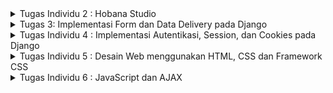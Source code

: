 <details>
<summary> Tugas Individu 2 : Hobana Studio </summary>
Nama    : Clara Aurelia Setiady  <br>
NPM     : 23036217304  <br>
Kelas   : PBP C  

## Link PWS
http://clara-aurelia-hobanastudioo.pbp.cs.ui.ac.id

## Proses Pembuatan Proyek Django
1. Membuat repository baru dengan nama `hobana-studio`.
2. Membuat folder lokal baru dan menginisiasi git dengan:  
   ```bash
    git init
    ```
3. Clone repository tersebut dengan
    ```bash
   git clone <Link repository>
    ```
4. Mengaktifkan virtual environment dengan
   ```bash
   python -m venv env
    ```
    ```bash
   env\Scripts\activate
    ```
   - Virtual Environment ini membuat lingkungan terisolasi bagi proyek Python dan memungkinkan setiap proyek memiliki versi paket dan dependensi yang berbeda-beda tanpa mempengaruhi proyek lain. Berguna untuk menghindari konflik ketika bekerja pada banyak proyek.
    
8. Mempersiapkan modul / komponen yang diperlukan (library, framework, atau package) dengan membuat berkas requirements.txt yang berisi:
    ```
    django
    gunicorn
    whitenoise
    psycopg2-binary
    requests
    urllib3
    ```
    - Django -> framework web berbasis Python untuk membangun aplikasi web dengan cepat dan efisien.
    - Gunicorn -> Green Unicorn sebagai server produksi untuk aplikasi web Python dan menangani permintaan HTTP, agar ideal untuk deployment. 
    - WhiteNoise -> memungkinkan aplikasi untuk pengelolaan file statis (Ex: CSS, JavaScript, dan gambar) secara langsung tanpa memerlukan server HTTP tambahan.
    - Psycopg2-binary -> menghubungkan aplikasi Python dengan database query SQL.
    - Requests -> memudahkan pengiriman HTTP requests (GET / POST) dengan API sederhana, untuk mengambil data dari API eksternal.
    - Urllib3 -> mendasari requests, menyediakan alat untuk bekerja dengan koneksi HTTP, mendukung koneksi persistensi, menangani request HTTP
      
9. Meng-install requirements tersebut dengan
    ```
   python -m pip install -r requirements.txt
    ```
10. Membuat proyek Django dengan
    ```
    django-admin startproject hobana_studio .
    ```
12. Konfigurasi Proyek & Menjalankan Server. Pada settings.py, tambahkan string berikut pada ALLOWED_HOSTS:
    ```
    ...
    ALLOWED_HOSTS = ["localhost", "127.0.0.1"]
    ...
    ```
    Lalu, jalankan server dengan
    ```
    python manage.py runserver
    ```     
    - Dalam konteks deployment, `ALLOWED_HOSTS` berfungsi sebagai daftar host yang diizinkan untuk mengakses aplikasi web.  Dengan menetapkan nilai di atas, akan mengizinkan akses dari host lokal, artinya hanya bisa diakses dari jaringan sendiri saja. Namun, apabila men-deploy aplikasi ke suatu server, pastikan untuk menambahkan host dari server tersebut pada `ALLOWED_HOSTS`. Kalau jaringan lokal saja, berarti nama domain dan alamat IP khususnya `localhost` dan `127.0.0.1`. (sudah dapat diakses di `http://localhost:8000`)
    - Menghentikan Server -> `Control + C`    
    - Menonaktifkan Virtual Environment -> `deactivate`
14. Tambahkan berkas `.gitignore` dengan isi
    ```
    # Django
    *.log
    *.pot
    *.pyc
    __pycache__
    db.sqlite3
    media
    
    # Backup files
    *.bak
    
    # If you are using PyCharm
    # User-specific stuff
    .idea/**/workspace.xml
    .idea/**/tasks.xml
    .idea/**/usage.statistics.xml
    .idea/**/dictionaries
    .idea/**/shelf
    
    # AWS User-specific
    .idea/**/aws.xml
    
    # Generated files
    .idea/**/contentModel.xml
    .DS_Store
    
    # Sensitive or high-churn files
    .idea/**/dataSources/
    .idea/**/dataSources.ids
    .idea/**/dataSources.local.xml
    .idea/**/sqlDataSources.xml
    .idea/**/dynamic.xml
    .idea/**/uiDesigner.xml
    .idea/**/dbnavigator.xml
    
    # Gradle
    .idea/**/gradle.xml
    .idea/**/libraries
    
    # File-based project format
    *.iws
    
    # IntelliJ
    out/
    
    # JIRA plugin
    atlassian-ide-plugin.xml
    
    # Python
    *.py[cod]
    *$py.class
    
    # Distribution / packaging
    .Python build/
    develop-eggs/
    dist/
    downloads/
    eggs/
    .eggs/
    lib/
    lib64/
    parts/
    sdist/
    var/
    wheels/
    *.egg-info/
    .installed.cfg
    *.egg
    *.manifest
    *.spec
    
    # Installer logs
    pip-log.txt
    pip-delete-this-directory.txt
    
    # Unit test / coverage reports
    htmlcov/
    .tox/
    .coverage
    .coverage.*
    .cache
    .pytest_cache/
    nosetests.xml
    coverage.xml
    *.cover
    .hypothesis/
    
    # Jupyter Notebook
    .ipynb_checkpoints
    
    # pyenv
    .python-version
    
    # celery
    celerybeat-schedule.*
    
    # SageMath parsed files
    *.sage.py
    
    # Environments
    .env
    .venv
    env/
    venv/
    ENV/
    env.bak/
    venv.bak/
    
    # mkdocs documentation
    /site
    
    # mypy
    .mypy_cache/
    
    # Sublime Text
    *.tmlanguage.cache
    *.tmPreferences.cache
    *.stTheme.cache
    *.sublime-workspace
    *.sublime-project
    
    # sftp configuration file
    sftp-config.json
    
    # Package control specific files Package
    Control.last-run
    Control.ca-list
    Control.ca-bundle
    Control.system-ca-bundle
    GitHub.sublime-settings
    
    # Visual Studio Code
    .vscode/*
    !.vscode/settings.json
    !.vscode/tasks.json
    !.vscode/launch.json
    !.vscode/extensions.json
    .history
    ```
    - Berkas ini digunakan untuk menentukan berkas-berkas dan direktori yang dapat diabaikan oleh Git. Berkas yang tercantum tidak akan dilacak / diproses oleh Git

10. Unggah ke Repository dengan 
    ```
    git add .
    git commit -m "mau push git"
    git push -u origin <main>
    ```
    - Kalau ada perubahan dari repositorynya pull terlebih dahulu `git pull origin main`

11. Membuat aplikasi bernama main dengan
    ```
    python manage.py startapp main
    ```
    - Proyek (Project) adalah keseluruhan proyek web yang kamu bangun dengan menggunakan Django. Proyek berisi berbagai aplikasi yang berfungsi secara bersama untuk menciptakan situs web atau aplikasi web yang lengkap.
    - Aplikasi (Apps) adalah unit modular yang melakukan tugas-tugas spesifik dalam suatu proyek Django. Setiap aplikasi dapat memiliki model, tampilan, template, dan URL yang terkait dengannya. Aplikasi memungkinkanmu untuk membagi fungsionalitas proyek menjadi bagian-bagian terpisah yang dapat dikelola secara independen.
    - Ex : Django Project -> 1. Django App (Forum Diskusi), 2. Django App (List of Product), 3. Django App (Shopping Cart)

13. Menambahkan aplikasi tersebut ke `INSTALLED_APPS` pada berkas `settings.py`
    ```
    INSTALLED_APPS = [
        ...,
        'main'
    ]
    ```
14. Mengimplementasikan Template Dasar
    Pada main, buat direktori templates, lalu buat berkas baru main.html yang berisi:
    ```
    <h1>Aplikasi: </h1>
    <h1>{{ aplikasi }}</h1>
    
    <h5>NPM: </h5>
    <p>{{ npm }}<p>
    <h5>Name: </h5>
    <p>{{ name }}<p>
    <h5>Class: </h5>
    <p>{{ class }}<p>
    ```
    
14. Membuat views.py
    ```python
    from django.shortcuts import render
    
    # Create your views here.
    def show_main(request):
        context = {
            'aplikasi' : 'hobana studio',
            'npm' : '2306217304',
            'name': 'Clara Aurelia Setiady',
            'class': 'PBP C'
        }
    
        return render(request, "main.html", context)
    ```

15. Mengimplementasikan Model Dasar
Isi berkas models.py dengan  atribut name, price, description
    ```python
    from django.db import models
    
    class Product(models.Model):
        product_name = models.CharField(max_length=255)
        product_price = models.IntegerField
        product_description = models.TextField
    # Create your models here.
        @property
        def is_product_expensive(self):
            return self.product_price> 100000
    ```

16. Melakukan migrasi (cara Django melacak perubahan pada model basis data), 
    ```
    python manage.py makemigrations
    ```
    ```
    python manage.py migrate
    ```
    - Tiap kali ubah model atau nambah / ubah atribut harus melakukan migrasi

18. Menghubungkan View dan Template
    Integrasikan Komponen MVT. Pada view.py tambahkan:
    ```python
    from django.shortcuts import render
    
    # Create your views here.
    def show_main(request):
        context = {
            'aplikasi' : 'hobana studio',
            'npm' : '2306217304',
            'name': 'Clara Aurelia Setiady',
            'class': 'PBP C'
        }
    
        return render(request, "main.html", context)
    
    ```
    - Request -> objek permintaan HTTP yang dikirim oleh pengguna
    - Main.html -> berkas template yang digunakan untuk me-render tampilan
    - Context -> dictionary berisi data yang akan ditampilkan 

18. Routing URL, buat berkas `urls.py` di dalam direktori main, isi dengan:
    ```python
    from django.urls import path
    from main.views import show_main
    
    app_name = 'main'
    
    urlpatterns = [
        path(' ', show_main, name='show_main'),
    ]
    ```
    - urls.py untuk mengatur rute URL yang terkait dengan aplikasi main
    - Import path untuk mendefinisikan URL
    - Fungsi show_main sebagai tampilan yang akan ditampilkan ketika URL diakses
    - app_name diberikan untuk memberikan nama unik pada pola URL dalam aplikasi

19. Routing URL Proyek, buka berkas `urls.py` dalam direktori `hobana_studio` (bukan main), import fungsi include
    ```
    ...
    from django.urls import path, include
    ...
    ```
    
    ```
    urlpatterns = [
        ...
        path('', include('main.urls')),
        ...
    ]
    ```
    - urls.py pada proyek mengatur rute URL tingkat proyek
    - Include untuk mengimpor rute URL dari aplikasi lain (konteks ini, dari aplikasi main) ke dalam berkas urls.py proyek.
    - Path ‘ ‘ akan diarahkan ke rute yang didefinisikan dalam berkas urls.py aplikasi main. (kalau path nya ‘main/’, maka perlu akses https://localhost:8000/main/)

20. Deployment Melalui PWS, akses `https://pbp.cs.ui.ac.id` ,create new project (bebas), simpan project credentials, lalu pada settings.py proyek, tambahkan URL deployment PWS pada `ALLOWED_HOSTS` dengan format `<username-sso>-<nama proyek>.pbp.cs.ui.ac.id` -> `clara-aurelia-hobanastudio.pbp.cs.ui.ac.id`
    ```
    ALLOWED_HOSTS = ["localhost", "127.0.0.1", "clara-aurelia-hobanastudio.pbp.cs.ui.ac.id"]
    ```
    Apabila ada perubahan ketikkan:
    ```
    git push pws main:master
    ```


## 2. Buatlah bagan yang berisi request client ke web aplikasi berbasis Django beserta responnya dan jelaskan pada bagan tersebut kaitan antara urls.py, views.py, models.py, dan berkas html.
![Alt text](image/bagan_django.png)
![Alt text](image/bagan.png)

- **Client Request** -> User membuat permintaan HTTP (Ex: Mengunjungi URL di browser).
- **urls.py** -> memetakan URL yang diminta ke fungsi view yang sesuai di views.py
- **views.py** -> setelah URL diidentifikasi, Django memanggil fungsi view yang relevan di views.py. View berfungsi sebagai jembatan antara data yang diperlukan dari model dan template yang akan di-render.
- **models.py** -> View dapat berinteraksi dengan model di models.py untuk mengambil / memodifikasi data dari database. Model mendefinisikan struktur data dan bagaimana data disimpan di database.
- **Template html** -> View kemudian menggunakan template HTML untuk membangun halaman yang akan dikirim kembali ke client. Template berisi HTML dan dapat menggunakan variabel yang dikirim dari view untuk menampilkan data dinamis.
- **Client Response** -> Setelah template di render, hasilnya dikirim sebagai respons HTTP kembali ke Client dan Client dapat melihat tampilannya dalam browser web


## 3. Jelaskan fungsi git dalam pengembangan perangkat lunak!
- **Melacak Perubahan Kode**  
  Git mencatat setiap perubahan yang dilakukan, memungkinkan developer untuk melihat riwayat perubahan, memeriksa versi sebelumnya, dan membandingkan perbedaan antara versi. Git juga memungkinan pengembalian kode ke versi sebelumnya dengan muda.
- **Kolaborasi Tim**   
  Git memungkinkan developer untuk membuat branch untuk mengerjakan gitur / perbaikan baru secara terpisah. Setelah selesai, cabang dapat digabungkan (merge) kembali dengan kode utama.
- **Peningkatan Proses Pengembangan**   
  Git sering digunakan dalam pipeline Continuous Integration/Continuous Deployment (CI/CD) untuk otomatisasi build, pengujian, dan penyebaran kode. Ini meningkatkan efisiensi dan kecepatan pengembangan perangkat lunak.
- **Kolaborasi Terdistribusi**   
  Git adalah sistem terdistribusi, artinya setiap developer memiliki salinan lengkap dari seluruh riwayat proyek di repositori lokal mereka. Ini memungkinkan pengembang untuk bekerja secara offline dan sinkronisasi dengan repositori pusat saat mereka online.


## 4. Menurut Anda, dari semua framework yang ada, mengapa framework Django dijadikan permulaan pembelajaran pengembangan perangkat lunak?
- **Desain yang Terstruktur**   
  Django menyediakan berbagai fitur built-in (autentikasi, manajemen pengguna, dan admin panel) sehingga membantu pemula untuk fokus pada pengembangan fungsionalitas aplikasi.
- **Dokumentasi dan Komunitas yang Kuat**  
  Dokumentasi Django mencakup panduan, tutorial, dan referensi API yang membantu pemula memahami framework. Komunitas Django juga dapat dibilang besar dan aktif, sehingga banyak sumber daya tambahan untuk pembelajaran.
- **Efektif dan Efisien**  
  Django mudah diinstall dan sangat mudah untuk memulai aplikasi / proyek baru. Selain itu, Django memungkinkan pengembangan yang cepat berkat fitur-fitur seperti built-in autentikasi maupun ORM yang memudahkan interaksi dengan database. Django juga dirancang untuk berbagai skala, dari aplikasi kecil hingga proyek besar dan kompleks.
- **Penggunaan Python**  
  Bahasa pemrograman ini memiliki sintaks yang sederhana dan mudah dipahami, serta berguna untuk digunakan dalam berbagai bidang. Selain itu, Python memiliki ekosistem yang kaya dengan berbagai libraries dan tools yang dapat digunakan bersama Django.


## 5. Mengapa model pada Django disebut sebagai ORM?
- Model pada Django disebut sebagai ORM (Object-Relational Mapping) karena mereka merupakan bagian dari sistem ORM yang menghubungkan objek dalam kode Python dengan data yang disimpan dalam basis data relasional. ORM adalah teknik dalam pemrograman yang memungkinkan developer untuk berinteraksi dengan basis data menggunakan objek dan metode dalam bahasa pemrograman, alih-alih menggunakan SQL langsung.
</details>

<details>
<summary>Tugas 3: Implementasi Form dan Data Delivery pada Django</summary>
Nama    : Clara Aurelia Setiady  <br>
NPM     : 23036217304  <br>
Kelas   : PBP C  

## Proses Implementasi Checklist
### 1. Implementasi Skeleton sebagai Kerangka Views
   - Buat direktori `templates` pada direktori utama dan buat berkas HTML baru bernama `base.html`. Berkas ini berfungsi sebagai template dasar yang dapat digunakan sebagai kerangka umum untuk halaman web lainnya di dalam proyek.
       ```
       {% load static %}
       <!DOCTYPE html>
       <html lang="en">
       <head>
           <meta charset="UTF-8" />
           <meta name="viewport" content="width=device-width, initial-scale=1.0" />
           {% block meta %} {% endblock meta %}
       </head>
   
       <body>
           {% block content %} {% endblock content %}
       </body>
       </html>
       ```
 - Template tags `{% ... %}` berfungsi untuk memuat data secara dinamis dari Django ke HTML. Pada contoh di atas, tag tersebut di Django digunakan untuk mendefinisikan area dalam template yang dapat diganti oleh template turunan. Template turunan akan me-extend template dasar (pada contoh ini base.html) dan mengganti konten di dalam block ini sesuai kebutuhan.
- Lalu buka `settings.py` pada direktori `hobana_studio` dan tambahkan di bagian variabel `TEMPLATES`, agar berkas base.html terdekteksi sebagai berkas template
    ```
    ...
    TEMPLATES = [
        {
            'BACKEND': 'django.template.backends.django.DjangoTemplates',
            'DIRS': [BASE_DIR / 'templates'], # Tambahkan konten baris ini
            'APP_DIRS': True,
            ...
        }
    ]
    ...
    ```
    - Pastikan `APP_DIRS` bernilai True
- Ubah kode main.html di subdirektori main/templates/ dengan
    ```
    {% extends 'base.html' %}
    {% block content %}
    <h1>Mental Health Tracker</h1>

    <h5>NPM: </h5>
    <p>{{ npm }}<p>

    <h5>Name:</h5>
    <p>{{ name }}</p>

    <h5>Class:</h5>
    <p>{{ class }}</p>
    {% endblock content %}
    ```

    
### 2. Ubah Primary Key dari Integer ke UUID
 - Secara default, ID dari setiap objek model yang akan dibuat menggunakan tipe data integer yang incremental (start dari 1). Hal ini tidak aman karena bisa menjadi salah satu celah keamanan aplikasi Django
 - Untuk best practice harus ada perubahan di berkas models.py di subdirektori `main/`
    ```
    import uuid
    from django.db import models

    class Product(models.Model):
        id = models.UUIDField(primary_key = True, default=uuid.uuid4, editable=False)
        product_name = models.CharField(max_length=255)
        product_price = models.IntegerField
        product_description = models.TextField
    # Create your models here.
        @property
        def is_product_expensive(self):
            return self.product_price> 100000
    ```
    - Jangan lupa migrasi model karena ada perubahan dengan
    ```
    python manage.py makemigrations
    python manage.py migrate
    ```

    
### 3. Membuat form input data dan menampilkan data pada html
- Buat berkas baru pada direktori `main` dengan nama `forms.py` untuk membuat struktur form yang dapat menerima product baru. Lalu tambahkan kode berikut
```
from django.forms import ModelForm
from main.models import ProductEntry

class ProductEntryForm(ModelForm):
    class Meta:
        model = ProductEntry
        fields = ["product_name", "product_price", "product_description"]
```
 - `model = ProductEntry` untuk menunjukkan model yang akan digunakan untuk form, isi dari form akan disimpan dalam objek ProductEntry
 - `fields = ["product_name", "product_price", "product_description"]` untuk menunjukkan field dari model `ProductEntry` yang digunakan untuk form
- Buka berkas `views.py` pada direktori `main` dan tambahkan import berikut
```
from django.shortcuts import render, redirect   # Tambahkan import redirect di baris ini
from main.forms import ProductEntryForm
from main.models import ProductEntry
```
- Di `views.py` ini tambahkan untuk menghasilkan form yang dapat menambahkan data Product Entry secara otomatis ketika data disubmit dari form:
```
def create_product_entry(request):
    form = ProductEntryForm(request.POST or None)

    if form.is_valid() and request.method == "POST":
        form.save()
        return redirect('main:show_main')

    context = {'form': form}
    return render(request, "create_product_entry.html", context)
```
  - `form = ProductEntryForm(request.POST or None)` untuk membuat ProductEntryForm baru dengan memasukkan QueryDict berdasarkan input dari user pada `request.POST`.
  - `form.is_valid()` untuk memvalidasi isi input dari form tersebut
  - `form.save()` untuk membuat dan menyimpan data dari form
  - `return redirect ('main:show_main)` untuk melakukan redirect ke fungsi `show_main` pada views aplikasi `main` setelah data form berhasil disimpan
 - Ubah fungsi `show_main` yang udah ada di berkas views.py
    ```
    def show_main(request):
    product_entries = ProductEntry.objects.all()

    context = {
        'name': 'Clara Aurelia Setiady',
        'class': 'PBP C',
        'npm': '2306217304',
        'product_entries': product_entries
    }

    return render(request, "main.html", context)
    ```
     - `ProductEntry.objects.all()` untuk mengambil seluruh objek ProductEntry yang tersimpan pada database
- Buka `urls.py` yang ada pada direktori `main` dan import fungsi `create_product_entry`
```
from main.views import show_main, product_product_entry
```
- Tambahkan path URL ke variabel `urlpatterns` pada `urls.py` di `main`
```
urlpatterns = [
   ...
   path('create-product-entry', create_product_entry, name='create_product_entry'),
]
```
- Buat berkas HTML baru dengan nama `create_product_entry.html` pada direktori `main/templates`. Isi dengan kode
```
{% extends 'base.html' %} 
{% block content %}
<h1>Add New Product Entry</h1>

<form method="POST">
  {% csrf_token %}
  <table>
    {{ form.as_table }}
    <tr>
      <td></td>
      <td>
        <input type="submit" value="Add Product Entry" />
      </td>
    </tr>
  </table>
</form>

{% endblock %}
```
 - `<form method="POST>` untuk menandakan block untuk form dengan metode POST
 - `{% csrf_token %} adalah token yang berfungsi sebagai security dan di generate secara otomatis oleh Django untuk mencegah serangan berbahaya
 - `{{ form.as_table }} adalah template tag yang digunakan untuk menampilkan fields form yang sudah dibuat di `forms.py` sebagai table
 - `<input type="submit" value = "Add Product Entry"/>` digunakan sebagai tombol submit untuk mengirimkan request ke view `create_product_entry(request)'
- Buka `main.html` dan untuk menampilkan data produk dalam bentuk tabel serta tombol "Add New Product Entry" yang akan redirect ke halaman form dengan menambahkan kode berikut ke dalam `{% block content %}`
```
...
{% if not product_entries %}
<p>Belum ada data product pada aplikasi.</p>
{% else %}
<table>
  <tr>
    <th>Product Name</th>
    <th>Product Price</th>
    <th>Product Description</th>
  </tr>
  
  {% comment %} Berikut cara memperlihatkan data produk di bawah baris ini 
  {% endcomment %} 
  {% for product_entry in product_entries %}
  <tr>
    <td>{{product_entry.product_name}}</td>
    <td>{{product_entry.product_description}}</td>
    <td>{{product_entry.product_price}}</td>
  </tr>
  {% endfor %}
</table>
{% endif %} 

<br />

<a href="{% url 'main:create_product_entry' %}">
  <button>Add New Product Entry</button>
</a>
{% endblock content %}
```
- Coba jalankan 'http://localhost:8000/'


### 4. Mengembalikan Data dalam Bentuk XML
- Buka 'views.py' pada direktori 'main' dan tambahkan import
```
from django.http import HttpResponse
from django.core import serializers
```
- Setelah itu, buat fungsi baru yang menerima paramter request
```
def show_xml(request):
    data = ProductEntry.objects.all()
```
- Tambah return function berupa 'HttpResponse' yang berisi parameter data hasil query yang sudah diserialisasi menjadi XML dan parameter 'content_type="application/xml"'
```
def show_xml(request):
    data = ProductEntry.objects.all()
    return HttpResponse(serializers.serialize("xml", data), content_type="application/xml")
```
 - serializers -> untuk translate objek model menjadi format lain (contohnya XML)
- Buka `urls.py` pada direktori 'main' dan import fungsi barusan
```
from main.views import show_main, create_product_entry, show_xml
```


### 5. Mengembalikan Data dalam Bentuk JSON
- Pada `views.py` direktori 'main' buat sebuah fungsi baru dengan variabel di dalamnya yang menyimpan hasil query dari seluruh data yang ada pada ProoductEntry dan tmabahin return function
```
def show_json(request):
    data = ProductEntry.objects.all()
    return HttpResponse(serializers.serialize("json", data), content_type="application/json")
```
- Import fungsi barusan ke 'urls.py'
```
from main.views import show_main, create_product_entry, show_xml, show_json
```

- Tambahkan juga ke `urlpattern`
```
path('json/', show_json, name='show_json'),
```
- Bisa dicek dengan 'http://localhost:8000/json/'


### 6. Mengembalikan Data Berdasarkan ID dalam bentuk XML dan JSON
- Pada 'views.py' di direktori 'main' buat dua fungsi baru yang menerima parameter 'request' dan 'id', buat variabel terlebih dahulu
```
data = ProductEntry.objects.filter(pk=id)

def show_xml_by_id(request, id):
    data = ProductEntry.objects.filter(pk=id)
    return HttpResponse(serializers.serialize("xml", data), content_type="application/xml")

def show_json_by_id(request, id):
    data = ProductEntry.objects.filter(pk=id)
    return HttpResponse(serializers.serialize("json", data), content_type="application/json")
```
- Setelah itu import fungsi pada 'urls.py' dan tambahkan path url nya pada urlpatterns
```
from main.views import show_main, create_product_entry, show_xml, show_json, show_xml_by_id, show_json_by_id
```
```
path('xml/<str:id>/', show_xml_by_id, name='show_xml_by_id'),
path('json/<str:id>/', show_json_by_id, name='show_json_by_id'),
```


### 7. Penggunaan postman
- Jalankan server, lalu buat reuest baru dengan method 'GET'
- Melakukan Push ke PWS secara otomatis dengan
```
name: Push to PWS

on:
  push:
    branches: [ main ]
    paths-ignore:
        - '**.md'
  pull_request:
    branches: [ main ]
    paths-ignore:
        - '**.md'

jobs:
  build-and-push:
    runs-on: ubuntu-latest

    steps:
    - name: Checkout code
      uses: actions/checkout@v2
      with:
        fetch-depth: 0

    - name: Set up Git
      run: |
        git config --global user.name 'github-actions[bot]'
        git config --global user.email 'github-actions[bot]@users.noreply.github.com'

    - name: Check PWS remote, pull, merge, and push
      env:
        PWS_URL: ${{ secrets.PWS_URL }}
      run: |
          # Check if master branch exists locally
          if ! git show-ref --verify --quiet refs/heads/master; then
            echo "Creating master branch"
            git branch master
          fi
          
          # Switch to master branch
          git checkout master

          # Push to master branch and capture the output
          push_output=$(git push $PWS_URL main:master 2>&1)
          if [[ $? -ne 0 ]]; then
            echo "Push failed with output: $push_output"
            echo "Error: Unable to push changes. Please check the error message above and resolve any conflicts manually."
            exit 1
          fi
          echo "Push successful with output: $push_output"
```


## 2. Jelaskan mengapa kita memerlukan data delivery dalam pengimplementasian sebuah platform?
Data delivery penting untuk memastikan bahwa data yang dihasilkan, dikumpulkan, dan diproses oleh platform dapat diakses dan digunakan oleh berbagai pihak yang memerlukannya
- **Aksesibilitas dan Ketersediaan**   
  Memastikan data dapat diakses oleh pengguna yang membutuhkannya. Tanpa data delivery, pengguna mungkin tidak bisa mendapatkan data dengan cepat dan efisien
- **Integrasi Antarsistem**
  Data Delivery penting dalam pertukaran data antara sistem yang berbeda, seperti API, layanan web, atau database, sehingga setiap bagian dari ekosistem platform bisa saling berkomunikasi
- **Optimasi Kinerja dan Efisiensi**
  Data Delivery memastikan bahwa data ditransfer dengan cepat dan tanpa hambatan, sehingga platform dapat berjalan dengan baik dan lancar


## 3. Menurutmu, mana yang lebih baik antara XML dan JSON? Mengapa JSON lebih populer dibandingkan XML?
Menurut saya, XML dan JSON masing-masing memiliki kelebihan masing-masing. Meskipun begitu, JSON lebih populer dan dianggap lebih baik dikarenakan kesederhanaan dan keringkasannya. Berikut beberapa alasan tambahan yang mendukung pernyataan sebelumnya:
- **Lebih Cepat dan Efisien**   
  JSON lebih ringan dan pengiriman datanya lebih efisien jika dibandingkan dengan XML. Ukurannya yang lebih kecil membuat waktu pengirimannya lebih cepat dan penggunaan bandwidthnya lebih
- **Penggunaan dalam API dan Web Services**
  Banyak layanan API modern menggunakan JSON sebagai format default untuk komunikasi data
- **Parsing yang Lebih Mudah**
  JSON lebih cepat untuk diparse, terutama karena dukungannya yang menjadi bawaan di banyak bahasa pemrograman (JavaScript, Python, Ruby, dll)


## 4. Jelaskan fungsi dari method is_valid() pada form Django dan mengapa kita membutuhkan method tersebut?
  Method is_valid() pada form Django berfungsi untuk melakukan validasi data yang dimasukkan oleh pengguna melalui form. Method ini memastikan bahwa data yang diterima sesuai dengan aturan validasi yang telah didefinisikan dalam form tersebut.
  
  Alur Penggunaan:
  - Data Input: Pengguna mengirimkan data ke form (misalnya melalui formulir HTML).
  - Inisialisasi Form: Django membuat objek form dan mengisi data dari request POST ke form tersebut.
  - Validasi Data: is_valid() dijalankan untuk memeriksa apakah data yang diisi valid.
    - Jika valid, data bersih dapat diakses melalui form.cleaned_data dan dapat disimpan atau diproses lebih lanjut.
    - Jika tidak valid, error message dapat diambil dari form.errors dan ditampilkan kembali kepada pengguna.

**Mengapa Kita Membutuhkan is_valid()?**
- **Memastikan Keamanan Data:**
  Validasi data sangat penting untuk menjaga aplikasi dari data yang tidak sah atau berpotensi merusak. Misalnya, kita dapat memeriksa apakah data yang diterima adalah dalam format yang benar (seperti email, angka, tanggal, dsb.).
- **Mencegah Kesalahan Logika dan Aplikasi:**
  Jika data yang tidak valid diproses langsung tanpa validasi, ini dapat menyebabkan kesalahan dalam aplikasi, seperti crash, operasi yang gagal, atau data yang tidak diinginkan disimpan di basis data.
- **Penanganan Error yang Efisien:**
  Dengan is_valid(), pengembang dapat dengan mudah menangani error, karena pesan kesalahan otomatis dikumpulkan dan dapat ditampilkan di halaman form sehingga pengguna bisa memperbaiki input mereka.


## 5. Mengapa kita membutuhkan csrf_token saat membuat form di Django? Apa yang dapat terjadi jika kita tidak menambahkan csrf_token pada form Django? Bagaimana hal tersebut dapat dimanfaatkan oleh penyerang?
  `crsf_token` berguna untuk melindungi aplikasi dari serangan CSRF (Cross-Site Request Forgery). CSRF adalah jenis serangan di mana penyerang mencoba mengelabui pengguna yang telah diautentikasi untuk melakukan aksi yang tidak sah di situs web
  Alasan Menggunakan csrf_token:
   - CSRF token adalah mekanisme keamanan yang memastikan bahwa form yang dikirimkan berasal dari sumber yang sah (pengguna yang valid) dan bukan dari situs eksternal yang berbahaya.
   - Token ini adalah string acak yang dihasilkan secara unik untuk setiap sesi pengguna atau request tertentu, dan harus dikirimkan bersama form untuk memvalidasi bahwa aksi yang dilakukan oleh pengguna sah.

   Jika kita tidak menambahkan csrf_token pada form di Django, aplikasi menjadi rentan terhadap serangan CSRF. Tanpa token ini, penyerang dapat membuat sebuah halaman yang berisi form tersembunyi atau skrip yang secara otomatis mengirimkan permintaan ke aplikasi Django. Jika pengguna sudah login ke aplikasi tersebut, permintaan akan diproses seolah-olah itu permintaan yang sah, meskipun sebenarnya dimanipulasi oleh penyerang.
   Penyerang bisa:
   - Mengirimkan permintaan palsu ke server atas nama pengguna yang sah tanpa sepengetahuan mereka.
   - Melakukan aksi tidak sah seperti perubahan password, transaksi finansial, atau pengiriman data sensitif jika pengguna sudah login dan terautentikasi.
   - Menggunakan metode seperti phishing, di mana pengguna diarahkan ke halaman berbahaya yang mengirimkan permintaan CSRF ke aplikasi yang rentan.
   Contohnya, jika sebuah aplikasi bank tidak menggunakan csrf_token, penyerang bisa mengirimkan form tersembunyi dari situs lain yang, ketika dibuka oleh pengguna yang sudah login, akan mengirimkan permintaan transfer uang tanpa disadari.

   Dengan csrf_token, server bisa memverifikasi apakah permintaan itu sah berasal dari aplikasi itu sendiri, sehingga mencegah serangan CSRF.


## 6. Screenshot Postman
![Alt text](image/id_ss.png)
![Alt text](image/json_id_ss.png)
![Alt text](image/json_ss.png)
![Alt text](image/xml_ss.png)
</details>

<details>
  <summary> Tugas Individu 4 : Implementasi Autentikasi, Session, dan Cookies pada Django</summary>
  Nama    : Clara Aurelia Setiady  <br>
  NPM     : 23036217304  <br>
  Kelas   : PBP C  

  ## 1. Proses Implementasi
  ### Mengimplementasikan Fungsi Registrasi, Login, dan Logout
  - Tambahkan import `UserCreationForm` dan `messages` pada `views.py` subdirektori `main`
  ```
  from django.contrib.auth.forms import UserCreationForm
  from django.contrib import messages
  ```
    - `UserCreationForm` memudahkan pembuatan registration form.
  - Tambahkan fungsi `register` ke dalam file tersebut untuk menghasilkan formulir registrasi secara otomatis dan menghasilkan akun pengguna ketika data sudah disubmit dari form.
  ```
  def register(request):
      form = UserCreationForm()

      if request.method == "POST":
          form = UserCreationForm(request.POST)
          if form.is_valid():
              form.save()
              messages.success(request, 'Your account has been successfully created!')
              return redirect('main:login')
      context = {'form':form}
      return render(request, 'register.html', context)
  ```
  - Buat file baru dengan `register.html` . Isi dengan:
  ```
  {% extends 'base.html' %}

  {% block meta %}
  <title>Register</title>
  {% endblock meta %}

  {% block content %}

  <div class="login">
    <h1>Register</h1>

    <form method="POST">
      {% csrf_token %}
      <table>
        {{ form.as_table }}
        <tr>
          <td></td>
          <td><input type="submit" name="submit" value="Daftar" /></td>
        </tr>
      </table>
    </form>

    {% if messages %}
    <ul>
      {% for message in messages %}
      <li>{{ message }}</li>
      {% endfor %}
    </ul>
    {% endif %}
  </div>

  {% endblock content %}
  ```
  - Pada `urls.py` import fungsi register tadi dan juga urlpatterns
  ```
  from main.views import register
  ```
  ```
  urlpatterns = [
      ...
      path('register/', register, name='register'),
  ]
  ```
  
  2. Membuat Fungsi Login
  - Pada `views.py` , import `authenticate`, `login`, `AuthenticationForm`
  ```
  from django.contrib.auth.forms import UserCreationForm, AuthenticationForm
  from django.contrib.auth import authenticate, login
  ```
    - `authenticate` dan `login` adalah fungsi bawaan Django
  - Tambahkan function `login_user` pada `views.py`
  ```
  def login_user(request):
    if request.method == 'POST':
        form = AuthenticationForm(data=request.POST)

        if form.is_valid():
              user = form.get_user()
              login(request, user)
              return redirect('main:show_main')

    else:
        form = AuthenticationForm(request)
    context = {'form': form}
    return render(request, 'login.html', context)
  ```
  - Buat berkas dengan nama `login.html`, isi dengan
  ```
  {% extends 'base.html' %}

  {% block meta %}
  <title>Login</title>
  {% endblock meta %}

  {% block content %}
  <div class="login">
    <h1>Login</h1>

    <form method="POST" action="">
      {% csrf_token %}
      <table>
        {{ form.as_table }}
        <tr>
          <td></td>
          <td><input class="btn login_btn" type="submit" value="Login" /></td>
        </tr>
      </table>
    </form>

    {% if messages %}
    <ul>
      {% for message in messages %}
      <li>{{ message }}</li>
      {% endfor %}
    </ul>
    {% endif %} Don't have an account yet?
    <a href="{% url 'main:register' %}">Register Now</a>
  </div>

  {% endblock content %}
  ```
  - Pada `urls.py` tambahkan import fungsi dan path url
  ```
  from main.views import login_user
  ```
  ```
  urlpatterns = [
    ...
    path('login/', login_user, name='login'),
  ]
  ```
  3. Membuat Fungsi Logout
  - Pada `views.py` tambahkan import logout dan fungsi di bawah:
  ```
  from django.contrib.auth import logout
  ```
  ```
  def logout_user(request):
    logout(request)
    return redirect('main:login')
  ```
  - Pada `main/templates` dan tambahkan kode berikut:
  ```
  <a href="{% url 'main:logout' %}">
    <button>Logout</button>
  </a>
  ```
  - Buka `urls.py` dan `urlpatterns`
  ```
  from main.views import logout_user
  ```
  ```
  urlpatterns = [
    ...
    path('logout/', logout_user, name='logout'),
  ]
  ```

  4. Merestriksi Akses Halaman Main
  - Pada `views.py` dan tambahkan import `login_required`
  ```
  from django.contrib.auth.decorators import login_required
  ```
  -Untuk membuat halaman main hanya dappat diakses oleh pengguna yang sudah login, tambahkan potongan kode berikut di atas fungsi `show_main`
  ```
  @login_required(login_url='/login')
  def show_main(request):
  ```

  5. Buat dua akun pengguna dengan tiga dummy data

  ### Menghubungkan Model Product dengan User
  - Pada `models.py`, tambahkan kode berikut:
  ```
  from django.contrib.auth.models import User
  ```
  - Tambahkan potongan kode berikut pada model yang sudah dibuat:
  ```
  class ProductEntry(models.Model):
      user = models.ForeignKey(User, on_delete=models.CASCADE)
      ...
  ```
  - Pada `views.py`, ubah kode create_product_entry
  ```
  def create_product_entry(request):
      form = ProductEntryForm(request.POST or None)

      if form.is_valid() and request.method == "POST":
          product_entry = form.save(commit=False)
          product_entry.user = request.user
          product_entry.save()
          return redirect('main:show_main')

      context = {'form': form}
      return render(request, "create_product_entry.html", context)
  ...
  ``` 
  - Ubah `product_entries` dan `context` pada `show_main`   
  ```
  def show_main(request):
      product_entries = ProductEntry.objects.filter(user=request.user)

      context = {
          'name': request.user.username,
      }
  ```  

  ### Menggunakan Data dari Cookies
  - Pada `views.py`, tambahkan:
    ```
    import datetime
    from django.http import HttpResponseRedirect
    from django.urls import reverse
    ```
  - Pada function `login_user`, tambahkan fungsionalitas tambah cookie (untuk melihat kapan terakhir kali pengguna login)
  ```
  if form.is_valid():
    user = form.get_user()
    login(request, user)
    response = HttpResponseRedirect(reverse("main:show_main"))
    response.set_cookie('last_login', str(datetime.datetime.now()))
    return response
  ```
  - Tambahkan kode `last_login` berikut ke variabel context
  ```
  context = {
      'name': 'Pak Bepe',
      'class': 'PBP D',
      'npm': '2306123456',
      'product_entries': product_entries,
      'last_login': request.COOKIES['last_login'],
  }
  ```
  - Ubah fungsi `logout_user`
  ```
  def logout_user(request):
      logout(request)
      response = HttpResponseRedirect(reverse('main:login'))
      response.delete_cookie('last_login')
      return response
  ```
  ## 2. Apa perbedaan antara `HttpResponseRedirect()` dan `redirect()`
 Keduanya mengarahkan pengguna ke URL lain, tetapi terdapat juga beberapa perbedaan sebagai berikut:
 a. **Kegunaan**
   `redirect()` lebih mudah digunakan karena dapat menangani nama view dan objek model, sedangkan `HttpResponseRedirect()` hanya menerima URL String
 b. **Fleksibilitas**
   `redirect()` memiliki kemampuan ekstra untuk otomatis membangun URL dari nama view / objek model, sehingga lebih efisien dalam banyak kasus
    
  ## 3. Jelaskan cara kerja penghubungan model `Product` dengan `User`!
  Model `Product` dapat dihubungkan dengan model `User` dalam Django menggunakan relasi **ForeignKey**. Relasi ini memungkinkan setiap produk yang dibuat oleh pengguna terasosiasi dengan pengguna tertentu. Dalam hal ini, model `Product` akan memiliki field `owner` yang merupakan **ForeignKey** ke model `User`. ForeignKey ini mengindikasikan bahwa satu pengguna dapat memiliki banyak produk, tetapi setiap produk hanya dimiliki oleh satu pengguna (relasi many-to-one). 
  
  Ketika pengguna membuat produk baru, Django akan otomatis mengaitkan produk tersebut dengan pengguna yang sedang login melalui `request.user`. Selain itu, jika pengguna tersebut dihapus dari sistem, semua produk yang terkait dengannya akan dihapus juga, jika kita menggunakan opsi `on_delete=models.CASCADE`. Hubungan ini memudahkan dalam mengelola dan memfilter produk berdasarkan pengguna, misalnya menampilkan hanya produk-produk yang dimiliki oleh pengguna yang sedang login.

  ## 4. Apa perbedaan antara authentication dan authorization, apakah yang dilakukan saat pengguna login? Jelaskan bagaimana Django mengimplementasikan kedua konsep tersebut.
  **Perbedaan**
  - **Authentication** adalah proses untuk memverifikasi identitas pengguna. Ini mencakup langkah-langkah yang memastikan bahwa seseorang yang mengklaim sebagai pengguna tertentu adalah benar-benar pengguna tersebut.
    - Contohnya adalah ketika pengguna memasukkan nama pengguna dan kata sandi untuk masuk ke dalam aplikasi.
  - **Authorization** adalah proses untuk menentukan apakah pengguna yang sudah terotentikasi memiliki izin untuk mengakses sumber daya tertentu atau melakukan tindakan tertentu dalam aplikasi.
    - Contohnya adalah menentukan apakah pengguna tertentu dapat mengedit data, menghapus entri, atau mengakses halaman tertentu berdasarkan peran mereka.
  
  **Proses Saat Pengguna Login**
  - Saat pengguna melakukan login, sistem akan melakukan authentication terlebih dahulu. Jika pengguna berhasil diotentikasi (misalnya, dengan memverifikasi nama pengguna dan kata sandi), maka pengguna akan dianggap sebagai pengguna yang terautentikasi. Selanjutnya, authorization akan menentukan apa yang boleh dan tidak boleh dilakukan oleh pengguna tersebut berdasarkan hak akses yang telah diberikan.

  **Implementasi pada Django**
  - **Authentication**
    Django menyediakan sistem authentication built-in yang mudah digunakan. Anda bisa menggunakan model `User` dari `django.contrib.auth.models`, yang menyediakan metode untuk memverifikasi kredensial pengguna.
  - **Authorization**
    Setelah pengguna berhasil login, Django memungkinkan Anda untuk mengatur izin (permissions) untuk pengguna dan grup. Anda dapat menggunakan decorators seperti `@login_required` untuk melindungi view dari akses pengguna yang tidak terautentikasi.
    
  ## 5. Bagaimana Django mengingat pengguna yang telah login? Jelaskan kegunaan lain dari cookies dan apakah semua cookies aman digunakan?
  Django mengingat pengguna yang telah login melalui penggunaan session yang disimpan di cookies. Saat pengguna berhasil login, Django membuat session untuk pengguna tersebut dan menyimpan session ID di dalam cookie di sisi klien. Setiap kali pengguna mengirimkan request baru ke server, browser mereka mengirimkan cookie tersebut, sehingga Django dapat mengidentifikasi session yang sesuai dengan pengguna tersebut. Inilah bagaimana Django "mengingat" pengguna yang sudah login dalam sesi selanjutnya tanpa perlu login ulang selama session tersebut masih aktif.

  ### Kegunaan Lain dari Cookies:
  1. **Penyimpanan Preferensi Pengguna**
  - Cookies sering digunakan untuk menyimpan preferensi pengguna, seperti pilihan bahasa, tema, atau pengaturan lainnya yang membuat pengalaman pengguna lebih personal.
  2. **Pelacakan Pengguna (Tracking)**
  - Cookies dapat digunakan untuk melacak aktivitas pengguna di berbagai halaman atau situs web, seperti untuk tujuan analitik atau personalisasi iklan.
  3. **Keranjang Belanja (Shopping Cart)**
  - Cookies dapat menyimpan data sementara seperti barang-barang yang ditambahkan ke keranjang belanja selama pengguna menjelajahi situs e-commerce.

  ### Apakah semua Cookies aman?
  Tidak semua cookies aman, dan penggunaannya bisa menghadirkan risiko keamanan jika tidak dikelola dengan benar. Beberapa faktor yang perlu dipertimbangkan:
  1. **Cookies Aman (Secure Cookies)**
  - Cookies dapat diatur untuk hanya dikirimkan melalui koneksi aman (HTTPS) dengan menggunakan atribut Secure. Ini memastikan bahwa cookies tidak bocor selama pengiriman dalam jaringan yang tidak aman.
  2. **HttpOnly Cookies**
  - Atribut HttpOnly dapat diterapkan pada cookies untuk mencegah akses mereka dari JavaScript. Ini mencegah serangan Cross-Site Scripting (XSS), di mana penyerang bisa mencuri cookies pengguna melalui skrip yang disisipkan.
  3. **Cross-Site Request Forgery (CSRF)**
  - Cookies juga rentan terhadap serangan CSRF, di mana penyerang bisa mengeksploitasi session cookies untuk mengirimkan request yang tampak sah atas nama pengguna. Django mengatasi masalah ini dengan menggunakan token CSRF yang harus dikirim bersama request POST untuk memverifikasi bahwa request benar-benar berasal dari pengguna yang terautentikasi.
  4. **Cookies yang Tersimpan Secara Tidak Aman**
  - Cookies yang tidak dienkripsi atau disimpan di klien tanpa pengamanan dapat dengan mudah dicuri atau dimodifikasi oleh pihak ketiga jika situs web atau aplikasi tidak menggunakan metode pengamanan seperti HTTPS.

</details>

<details>
  <summary> Tugas Individu 5 : Desain Web menggunakan HTML, CSS dan Framework CSS</summary>
  Nama    : Clara Aurelia Setiady  <br>
  NPM     : 23036217304  <br>
  Kelas   : PBP C  
  
  ## 1. Pengimpelemntasan checklist
  ### A. Implementasikan fungsi menghapus dan mengedeit product
  - Langkah pertama adalah menambahkan Tailwind pada file `base.html`
  ```
  <head>
  {% block meta %}
      <meta charset="UTF-8" />
      <meta name="viewport" content="width=device-width, initial-scale=1">
  {% endblock meta %}
  <script src="https://cdn.tailwindcss.com">
  </script>
  </head>
  ```
    - `<meta name="viewport">` -> agar responsive
  - Selanjutnya tambahkan fungsi edit dan hapus pada `views.py`
  ```
  def edit_product(request, id):
    # Get product entry berdasarkan id
    product = ProductEntry.objects.get(pk = id)

    # Set producct entry sebagai instance dari form
    form = ProductEntryForm(request.POST or None, instance=product)

    if form.is_valid() and request.method == "POST":
        # Simpan form dan kembali ke halaman awal
        form.save()
        return HttpResponseRedirect(reverse('main:show_main'))

    context = {'form': form}
    return render(request, "edit_product.html", context)
  ```
  ```
  def delete_product(request, id):
    # Get product berdasarkan id
    product = ProductEntry.objects.get(pk = id)
    # Hapus product
    product.delete()
    # Kembali ke halaman awal
    return HttpResponseRedirect(reverse('main:show_main'))
  ```
  - dan buat file html baru pada subdirektori `main/templates`, `edit_product.html`
  ```
  {% extends 'base.html' %}

  {% load static %}

  {% block content %}

  <h1>Edit Product</h1>

  <form method="POST">
      {% csrf_token %}
      <table>
          {{ form.as_table }}
          <tr>
              <td></td>
              <td>
                  <input type="submit" value="Edit Product"/>
              </td>
          </tr>
      </table>
  </form>

  {% endblock %}
  ```
  - Import pada `urls.py` dan tambahkan path url pada `urlpatterns`
  ```
  from main.views import edit_product
  from main.views import delete_product
  ```
  ```
  ...
  path('edit-product/<uuid:id>', edit_product, name='edit_product'),
  ...
  path('delete/<uuid:id>', delete_product, name='delete_product'), # sesuaikan dengan nama fungsi yang dibuat
  ...
  ...
  ```
  - Pada `main.html` ubah kode dengan
  ```
  ...
  <tr>
      ...
      <td>
          <a href="{% url 'main:edit_product' product_entry.pk %}">
              <button>
                  Edit
              </button>
          </a>
      </td>
  </tr>
  ...
  ```
  ```
  ...
  <tr>
      ...
      <td>
          <a href="{% url 'main:edit_product' product_entry.pk %}">
              <button>
                  Edit
              </button>
          </a>
      </td>
      <td>
          <a href="{% url 'main:delete_product' product_entry.pk %}">
              <button>
                  Delete
              </button>
          </a>
      </td>
  </tr>
  ...
  ```
  - Konfigurasi Static Files pada Aplikasi
  Pada `settings.py`, tambahkan middleware WhiteNoise
  ```
  ...
  MIDDLEWARE = [
      'django.middleware.security.SecurityMiddleware',
      'whitenoise.middleware.WhiteNoiseMiddleware', #Tambahkan tepat di bawah SecurityMiddleware
      ...
  ]
  ...
  ```
    - WhiteNoise ini membuat Django bisa mengelola file statis secara otomatis dalam mode produksi (DEBUG=False) tanpa perlu konfigurasi yang kompleks
  - Pada `settings.py`
  ```
  ...
  STATIC_URL = '/static/'
  if DEBUG:
      STATICFILES_DIRS = [
          BASE_DIR / 'static' # merujuk ke /static root project pada mode development
      ]
  else:
      STATIC_ROOT = BASE_DIR / 'static' # merujuk ke /static root project pada mode production
  ...
  ```

  ### B. Kustomisasi halaman login, register, dan tambah product
  - Buat file `global.css` di `static/css`. Lalu hubungkan dengan script Tailwind di base.html
  ```
  {% load static %}
  <!DOCTYPE html>
  <html lang="en">
    <head>
      <meta charset="UTF-8" />
      <meta name="viewport" content="width=device-width, initial-scale=1.0" />
      {% block meta %} {% endblock meta %}
      <script src="https://cdn.tailwindcss.com"></script>
      <link rel="stylesheet" href="{% static 'css/global.css' %}"/>
    </head>
    <body>
      {% block content %} {% endblock content %}
    </body>
  </html>
  ```
  - Tambahkan custom styling ke global.css
  ```
  .form-style form input, form textarea, form select {
      width: 100%;
      padding: 0.5rem;
      border: 2px solid #bcbcbc;
      border-radius: 0.375rem;
  }
  .form-style form input:focus, form textarea:focus, form select:focus {
      outline: none;
      border-color: #674ea7;
      box-shadow: 0 0 0 3px #674ea7;
  }
  @keyframes shine {
      0% { background-position: -200% 0; }
      100% { background-position: 200% 0; }
  }
  .animate-shine {
      background: linear-gradient(120deg, rgba(255, 255, 255, 0.3), rgba(255, 255, 255, 0.1) 50%, rgba(255, 255, 255, 0.3));
      background-size: 200% 100%;
      animation: shine 3s infinite;
  }
  ```
  - Styling Halaman Login
  ```
  {% extends 'base.html' %}

  {% block meta %}
  <title>Login</title>
  {% endblock meta %}

  {% block content %}
  <div class="min-h-screen flex items-center justify-center w-screen bg-gray-100 py-12 px-4 sm:px-6 lg:px-8">
    <div class="max-w-md w-full space-y-8">
      <div>
        <h2 class="mt-6 text-center text-black text-3xl font-extrabold text-gray-900">
          Login to your account
        </h2>
      </div>
      <form class="mt-8 space-y-6" method="POST" action="">
        {% csrf_token %}
        <input type="hidden" name="remember" value="true">
        <div class="rounded-md shadow-sm -space-y-px">
          <div>
            <label for="username" class="sr-only">Username</label>
            <input id="username" name="username" type="text" required class="appearance-none rounded-none relative block w-full px-3 py-2 border border-gray-300 placeholder-gray-500 text-gray-900 rounded-t-md focus:outline-none focus:ring-indigo-500 focus:border-indigo-500 focus:z-10 sm:text-sm" placeholder="Username">
          </div>
          <div>
            <label for="password" class="sr-only">Password</label>
            <input id="password" name="password" type="password" required class="appearance-none rounded-none relative block w-full px-3 py-2 border border-gray-300 placeholder-gray-500 text-gray-900 rounded-b-md focus:outline-none focus:ring-indigo-500 focus:border-indigo-500 focus:z-10 sm:text-sm" placeholder="Password">
          </div>
        </div>

        <div>
          <button type="submit" class="group relative w-full flex justify-center py-2 px-4 border border-transparent text-sm font-medium rounded-md text-white bg-indigo-600 hover:bg-indigo-700 focus:outline-none focus:ring-2 focus:ring-offset-2 focus:ring-indigo-500">
            Sign in
          </button>
        </div>
      </form>

      {% if messages %}
      <div class="mt-4">
        {% for message in messages %}
        {% if message.tags == "success" %}
              <div class="bg-green-100 border border-green-400 text-green-700 px-4 py-3 rounded relative" role="alert">
                  <span class="block sm:inline">{{ message }}</span>
              </div>
          {% elif message.tags == "error" %}
              <div class="bg-red-100 border border-red-400 text-red-700 px-4 py-3 rounded relative" role="alert">
                  <span class="block sm:inline">{{ message }}</span>
              </div>
          {% else %}
              <div class="bg-blue-100 border border-blue-400 text-blue-700 px-4 py-3 rounded relative" role="alert">
                  <span class="block sm:inline">{{ message }}</span>
              </div>
          {% endif %}
        {% endfor %}
      </div>
      {% endif %}

      <div class="text-center mt-4">
        <p class="text-sm text-black">
          Don't have an account yet?
          <a href="{% url 'main:register' %}" class="font-medium text-indigo-200 hover:text-indigo-300">
            Register Now
          </a>
        </p>
      </div>
    </div>
  </div>
  {% endblock content %}
  ```
  - Styling Halaman Register
  ```
  {% extends 'base.html' %}

  {% block meta %}
  <title>Register</title>
  {% endblock meta %}

  {% block content %}
  <div class="min-h-screen flex items-center justify-center bg-gray-100 py-12 px-4 sm:px-6 lg:px-8">
    <div class="max-w-md w-full space-y-8 form-style">
      <div>
        <h2 class="mt-6 text-center text-3xl font-extrabold text-black">
          Create your account
        </h2>
      </div>
      <form class="mt-8 space-y-6" method="POST">
        {% csrf_token %}
        <input type="hidden" name="remember" value="true">
        <div class="rounded-md shadow-sm -space-y-px">
          {% for field in form %}
            <div class="{% if not forloop.first %}mt-4{% endif %}">
              <label for="{{ field.id_for_label }}" class="mb-2 font-semibold text-black">
                {{ field.label }}
              </label>
              <div class="relative">
                {{ field }}
                <div class="absolute inset-y-0 right-0 pr-3 flex items-center pointer-events-none">
                  {% if field.errors %}
                    <svg class="h-5 w-5 text-red-500" fill="currentColor" viewBox="0 0 20 20">
                      <path fill-rule="evenodd" d="M18 10a8 8 0 11-16 0 8 8 0 0116 0zm-7 4a1 1 0 11-2 0 1 1 0 012 0zm-1-9a1 1 0 00-1 1v4a1 1 0 102 0V6a1 1 0 00-1-1z" clip-rule="evenodd" />
                    </svg>
                  {% endif %}
                </div>
              </div>
              {% if field.errors %}
                {% for error in field.errors %}
                  <p class="mt-1 text-sm text-red-600">{{ error }}</p>
                {% endfor %}
              {% endif %}
            </div>
          {% endfor %}
        </div>

        <div>
          <button type="submit" class="group relative w-full flex justify-center py-2 px-4 border border-transparent text-sm font-medium rounded-md text-white bg-indigo-600 hover:bg-indigo-700 focus:outline-none focus:ring-2 focus:ring-offset-2 focus:ring-indigo-500">
            Register
          </button>
        </div>
      </form>

      {% if messages %}
      <div class="mt-4">
        {% for message in messages %}
        <div class="bg-red-100 border border-red-400 text-red-700 px-4 py-3 rounded relative" role="alert">
          <span class="block sm:inline">{{ message }}</span>
        </div>
        {% endfor %}
      </div>
      {% endif %}

      <div class="text-center mt-4">
        <p class="text-sm text-black">
          Already have an account?
          <a href="{% url 'main:login' %}" class="font-medium text-indigo-200 hover:text-indigo-300">
            Login here
          </a>
        </p>
      </div>
    </div>
  </div>
  {% endblock content %}
  ```

  - Styling Halaman Home
  ```
  <div class="bg-indigo-700 rounded-xl overflow-hidden border-2 border-indigo-800">
      <div class="p-4 animate-shine">
        <h5 class="text-lg font-semibold text-gray-200">{{ title }}</h5>
        <p class="text-white">{{ value }}</p>
      </div>
  </div>
  ```
  - Buat file `card_product` pada `main/templates`
  ```
  <div class="relative break-inside-avoid">
    <div class="absolute top-2 z-10 left-1/2 -translate-x-1/2 flex items-center -space-x-2">
      <div class="w-[3rem] h-8 bg-gray-200 rounded-md opacity-80 -rotate-90"></div>
      <div class="w-[3rem] h-8 bg-gray-200 rounded-md opacity-80 -rotate-90"></div>
    </div>
    <div class="relative top-5 bg-indigo-100 shadow-md rounded-lg mb-6 break-inside-avoid flex flex-col border-2 border-indigo-300 transform rotate-1 hover:rotate-0 transition-transform duration-300">
      <div class="bg-indigo-200 text-gray-800 p-4 rounded-t-lg border-b-2 border-indigo-300">
        <h3 class="font-bold text-xl mb-2">{{product_entry.product}}</h3>
        <p class="text-gray-600">{{product_entry.time}}</p>
      </div>
      <div class="p-4">
        <p class="font-semibold text-lg mb-2">My Feeling</p> 
        <p class="text-gray-700 mb-2">
          <span class="bg-[linear-gradient(to_bottom,transparent_0%,transparent_calc(100%_-_1px),#CDC1FF_calc(100%_-_1px))] bg-[length:100%_1.5rem] pb-1">{{product_entry.feelings}}</span>
        </p>
        <div class="mt-4">
          <p class="text-gray-700 font-semibold mb-2">Intensity</p>
          <div class="relative pt-1">
            <div class="flex mb-2 items-center justify-between">
              <div>
                <span class="text-xs font-semibold inline-block py-1 px-2 uppercase rounded-full text-indigo-600 bg-indigo-200">
                  {% if product_entry.product_intensity > 10 %}10+{% else %}{{product_entry.product_intensity}}{% endif %}
                </span>
              </div>
            </div>
            <div class="overflow-hidden h-2 mb-4 text-xs flex rounded bg-indigo-200">
              <div style="width:{% if product_entry.product_intensity > 10 %}100%{% else %}{{ product_entry.product_intensity }}0%{% endif %}" class="shadow-none flex flex-col text-center whitespace-nowrap text-white justify-center bg-indigo-500"></div>
            </div>
          </div>
        </div>
      </div>
    </div>
    <div class="absolute top-0 -right-4 flex space-x-1">
      <a href="{% url 'main:edit_product' product_entry.pk %}" class="bg-yellow-500 hover:bg-yellow-600 text-white rounded-full p-2 transition duration-300 shadow-md">
        <svg xmlns="http://www.w3.org/2000/svg" class="h-9 w-9" viewBox="0 0 20 20" fill="currentColor">
          <path d="M13.586 3.586a2 2 0 112.828 2.828l-.793.793-2.828-2.828.793-.793zM11.379 5.793L3 14.172V17h2.828l8.38-8.379-2.83-2.828z" />
        </svg>
      </a>
      <a href="{% url 'main:delete_product' product_entry.pk %}" class="bg-red-500 hover:bg-red-600 text-white rounded-full p-2 transition duration-300 shadow-md">
        <svg xmlns="http://www.w3.org/2000/svg" class="h-9 w-9" viewBox="0 0 20 20" fill="currentColor">
          <path fill-rule="evenodd" d="M9 2a1 1 0 00-.894.553L7.382 4H4a1 1 0 000 2v10a2 2 0 002 2h8a2 2 0 002-2V6a1 1 0 100-2h-3.382l-.724-1.447A1 1 0 0011 2H9zM7 8a1 1 0 012 0v6a1 1 0 11-2 0V8zm5-1a1 1 0 00-1 1v6a1 1 0 102 0V8a1 1 0 00-1-1z" clip-rule="evenodd" />
        </svg>
      </a>
    </div>
  </div>
  ```
  - Modifikasi `main.html`
  ```
  {% extends 'base.html' %}
  {% load static %}

  {% block meta %}
  <title>Mental Health Tracker</title>
  {% endblock meta %}
  {% block content %}
  {% include 'navbar.html' %}
  <div class="overflow-x-hidden px-4 md:px-8 pb-8 pt-24 min-h-screen bg-gray-100 flex flex-col">
    <div class="p-2 mb-6 relative">
      <div class="relative grid grid-cols-1 z-30 md:grid-cols-3 gap-8">
        {% include "card_info.html" with title='NPM' value=npm %}
        {% include "card_info.html" with title='Name' value=name %}
        {% include "card_info.html" with title='Class' value=class %}
      </div>
      <div class="w-full px-6  absolute top-[44px] left-0 z-20 hidden md:flex">
        <div class="w-full min-h-4 bg-indigo-700">
        </div>
      </div>
      <div class="h-full w-full py-6  absolute top-0 left-0 z-20 md:hidden flex ">
        <div class="h-full min-w-4 bg-indigo-700 mx-auto">
        </div>
      </div>
  </div>
      <div class="px-3 mb-4">
        <div class="flex rounded-md items-center bg-indigo-600 py-2 px-4 w-fit">
          <h1 class="text-white text-center">Last Login: {{last_login}}</h1>
        </div>
      </div>
      <div class="flex justify-end mb-6">
          <a href="{% url 'main:create_product_entry' %}" class="bg-indigo-600 hover:bg-indigo-700 text-white font-bold py-2 px-4 rounded-lg transition duration-300 ease-in-out transform hover:-translate-y-1 hover:scale-105">
              Add New Product Entry
          </a>
      </div>
      
      {% if not product_entries %}
      <div class="flex flex-col items-center justify-center min-h-[24rem] p-6">
          <img src="{% static 'image/sedih-banget.png' %}" alt="Sad face" class="w-32 h-32 mb-4"/>
          <p class="text-center text-gray-600 mt-4">Belum ada data product pada mental health tracker.</p>
      </div>
      {% else %}
      <div class="columns-1 sm:columns-2 lg:columns-3 gap-6 space-y-6 w-full">
          {% for product_entry in product_entries %}
              {% include 'card_product.html' with product_entry=product_entry %}
          {% endfor %}
      </div>
      {% endif %}
  </div>
  {% endblock content %}
  ```

  ### C. Untuk setiap card product, buat dua button untuk mengedit dan menghapus product
  - Pada `card_product.html` tambahkan kode berikut
  ```
  <div class="relative bg-white shadow-lg rounded-lg overflow-hidden mb-6">
    <!-- Product Image -->
    <img src="https://cdn.dribbble.com/users/2847933/screenshots/10731432/media/e983e7227031e731db03005505d5f1a6.png?compress=1&resize=400x300" alt="{{ product_entry.product_name }}" class="w-full h-56 object-cover object-center">

    <!-- Product Details -->
    <div class="p-4">
      <!-- Product Name -->
      <h3 class="font-bold text-xl text-gray-800 mb-2">{{ product_entry.product_name }}</h3>
      
      <!-- Product Price -->
      <div class="flex items-center space-x-2 mb-2">
        <p class="text-xl font-semibold text-indigo-600">${{ product_entry.product_price }}</p>
        <span class="text-sm text-gray-500 line-through">${{ product_entry.original_price }}</span>
      </div>
      
      <!-- Product Description -->
      <p class="text-gray-600 mb-4">{{ product_entry.product_description }}</p>

      <!-- Actions: Edit and Delete -->
      <div class="flex space-x-3">
        <!-- Edit Button -->
        <a href="{% url 'main:edit_product' product_entry.pk %}" class="bg-yellow-500 hover:bg-yellow-600 text-white rounded-full p-2 transition duration-300 shadow-md">
          <svg xmlns="http://www.w3.org/2000/svg" class="h-6 w-6" viewBox="0 0 20 20" fill="currentColor">
            <path d="M13.586 3.586a2 2 0 112.828 2.828l-.793.793-2.828-2.828.793-.793zM11.379 5.793L3 14.172V17h2.828l8.38-8.379-2.83-2.828z" />
          </svg>
        </a>

        <!-- Delete Button -->
        <a href="{% url 'main:delete_product' product_entry.pk %}" class="bg-red-500 hover:bg-red-600 text-white rounded-full p-2 transition duration-300 shadow-md">
          <svg xmlns="http://www.w3.org/2000/svg" class="h-6 w-6" viewBox="0 0 20 20" fill="currentColor">
            <path fill-rule="evenodd" d="M9 2a1 1 0 00-.894.553L7.382 4H4a1 1 0 000 2v10a2 2 0 002 2h8a2 2 0 002-2V6a1 1 0 100-2h-3.382l-.724-1.447A1 1 0 0011 2H9zM7 8a1 1 0 012 0v6a1 1 0 11-2 0V8zm5-1a1 1 0 00-1 1v6a1 1 0 102 0V8a1 1 0 00-1-1z" clip-rule="evenodd" />
          </svg>
        </a>
      </div>
    </div>
  </div>

  ```  

  ### D. Buat navigation bar yang responsive
  - Buat berkas baru html `navbar.html` pada `templates/`
  ```
  <nav class="bg-indigo-600 shadow-lg fixed top-0 left-0 z-40 w-screen">
    <div class="max-w-7xl mx-auto px-4 sm:px-6 lg:px-8">
      <div class="flex items-center justify-between h-16">
        <div class="flex items-center">
          <h1 class="text-2xl font-bold text-white">Hobana Studio</h1>
        </div>
        <div class="hidden md:flex items-center space-x-6"> <!-- Menjaga jarak antar item -->
          <span class="text-white hover:bg-indigo-700 px-4 py-2 rounded-md">Home</span>
          <span class="text-white hover:bg-indigo-700 px-4 py-2 rounded-md">Products</span>
          <span class="text-white hover:bg-indigo-700 px-4 py-2 rounded-md">Categories</span>
          <span class="text-white hover:bg-indigo-700 px-4 py-2 rounded-md">Cart</span>
          {% if user.is_authenticated %}
            <span class="text-gray-300">Welcome, {{ user.username }}</span>
            <a href="{% url 'main:logout' %}" class="bg-red-500 hover:bg-red-600 text-white font-bold py-2 px-4 rounded transition duration-300">
              Logout
            </a>
          {% else %}
            <a href="{% url 'main:login' %}" class="bg-blue-500 hover:bg-blue-600 text-white font-bold py-2 px-4 rounded transition duration-300">
              Login
            </a>
            <a href="{% url 'main:register' %}" class="bg-green-500 hover:bg-green-600 text-white font-bold py-2 px-4 rounded transition duration-300">
              Register
            </a>
          {% endif %}
        </div>
        <div class="md:hidden flex items-center">
          <button class="mobile-menu-button">
            <svg class="w-6 h-6 text-white" fill="none" stroke-linecap="round" stroke-linejoin="round" stroke-width="2" viewBox="0 0 24 24" stroke="currentColor">
              <path d="M4 6h16M4 12h16M4 18h16"></path>
            </svg>
          </button>
        </div>
      </div>
    </div>

    <!-- Mobile menu -->
    <div class="mobile-menu hidden md:hidden px-4 w-full bg-indigo-600">
      <div class="pt-2 pb-3 space-y-2 mx-auto"> <!-- Menggunakan space-y-2 untuk jarak antar item -->
        <span class="block text-white hover:bg-indigo-700 px-4 py-2 rounded-md">Home</span>
        <span class="block text-white hover:bg-indigo-700 px-4 py-2 rounded-md">Products</span>
        <span class="block text-white hover:bg-indigo-700 px-4 py-2 rounded-md">Categories</span>
        <span class="block text-white hover:bg-indigo-700 px-4 py-2 rounded-md">Cart</span>
        {% if user.is_authenticated %}
          <span class="block text-gray-300 px-4 py-2">Welcome, {{ user.username }}</span>
          <a href="{% url 'main:logout' %}" class="block text-center bg-red-500 hover:bg-red-600 text-white font-bold py-2 px-4 rounded transition duration-300">
            Logout
          </a>
        {% else %}
          <a href="{% url 'main:login' %}" class="block text-center bg-blue-500 hover:bg-blue-600 text-white font-bold py-2 px-4 rounded transition duration-300 mb-2">
            Login
          </a>
          <a href="{% url 'main:register' %}" class="block text-center bg-green-500 hover:bg-green-600 text-white font-bold py-2 px-4 rounded transition duration-300">
            Register
          </a>
        {% endif %}
      </div>
    </div>
    
    <script>
      const btn = document.querySelector("button.mobile-menu-button");
      const menu = document.querySelector(".mobile-menu");
      
      btn.addEventListener("click", () => {
        menu.classList.toggle("hidden");
      });
    </script>
  </nav>

  ```
  - Tautkan navbar ke `main.html`, `create_product_entry.html`, `edit_product.html`
  ```
  {% extends 'base.html' %}
  {% block content %}
  {% include 'navbar.html' %}
  ...
  {% endblock content%}
  ```


  ## 2. Jika terdapat beberapa CSS selector untuk suatu elemen HTML, jelaskan urutan prioritas pengambilan CSS selector tersebut!
  Urutan prioritas dalam pengambilan CSS selector berdasarkan spesifisitas dan kepentingan adalah:

  1. !important
  2. Inline styles
  3. ID selectors
  4. Class selectors, attribute selectors, pseudo-classes
  5. Type selectors, pseudo-elements
  6. Urutan penulisan dalam CSS

  ## 3. Mengapa responsive design menjadi konsep yang penting dalam pengembangan aplikasi web? Berikan contoh aplikasi yang sudah dan belum menerapkan responsive design!
  1. **Pengalaman Pengguna yang Baik:**
  Responsive design memastikan bahwa pengguna mendapatkan pengalaman yang baik di berbagai perangkat, baik itu desktop, tablet, maupun smartphone. Ini membantu pengguna menavigasi dan berinteraksi dengan aplikasi web tanpa kesulitan.
  
  2. **Meningkatkan Aksesibilitas:**
  Dengan desain responsif, aplikasi web dapat diakses oleh lebih banyak orang, termasuk mereka yang menggunakan perangkat dengan ukuran layar yang berbeda. Ini penting dalam memastikan inklusivitas.

  3. **Efisiensi Pengembangan:**
  Dengan responsive design, pengembang dapat menggunakan satu basis kode untuk berbagai perangkat, mengurangi waktu dan biaya pengembangan. Ini juga mengurangi kebutuhan untuk mengembangkan versi terpisah dari aplikasi untuk berbagai perangkat.

  4. **Adaptasi Terhadap Perubahan Teknologi:**
  Mengingat berbagai perangkat baru dan ukuran layar yang terus berkembang, desain responsif membantu aplikasi tetap relevan dan fungsional di masa depan.

  ### Contoh Aplikasi
  - Contoh Aplikasi yang sudah menerapkan responsive design: https://www.airbnb.com/
  - Contoh Aplikasi yang belum menerapkan responsive design: https://www.republika.co.id/

  ## 4. Jelaskan perbedaan antara margin, border, dan padding, serta cara untuk mengimplementasikan ketiga hal tersebut!
  1. **Margin**
  Margin adalah ruang di luar elemen. Ini menciptakan jarak antara elemen yang satu dengan elemen yang lain. Margin tidak mempengaruhi ukuran elemen itu sendiri, tetapi memberikan ruang di sekelilingnya.
     - **Cara Implementasi**
       ```
       .contoh {
         margin-top: 10px;    /* Margin atas */
         margin-right: 15px;  /* Margin kanan */
         margin-bottom: 10px; /* Margin bawah */
         margin-left: 15px;   /* Margin kiri */
       }
       ```
  
  2. **Border**
  Border adalah garis yang mengelilingi elemen. Border memberikan batas visual untuk elemen dan bisa disesuaikan dalam hal ketebalan, warna, dan jenis garis (solid, dashed, dotted, dll.).
     - **Cara Implementasi**
       ```
       .contoh {
           border-top: 1px dashed red;    /* Border atas */
           border-right: 2px solid green; /* Border kanan */
           border-bottom: 3px dotted blue; /* Border bawah */
           border-left: 4px double purple; /* Border kiri */
       }
   
       ```

  3. **Padding**
  Padding adalah ruang di dalam elemen, antara konten dan batas (border) elemen tersebut. Padding mempengaruhi ukuran elemen, karena padding ditambahkan ke ukuran konten.
     - **Cara Implementasi**
       ```
       .contoh {
           padding-top: 10px;    /* Padding atas */
           padding-right: 15px;  /* Padding kanan */
           padding-bottom: 10px; /* Padding bawah */
           padding-left: 15px;   /* Padding kiri */
       }
   
       ```


  ## 5. Jelaskan konsep flex box dan grid layout beserta kegunaannya!
  1. **Flexbox**
  Flexbox adalah layout satu dimensi yang dirancang untuk mengatur elemen dalam satu baris (row) atau satu kolom (column). Konsep utama dari flexbox adalah kemampuan untuk mendistribusikan ruang secara dinamis antara elemen-elemen dan mengatur alignment mereka dalam sebuah wadah (container).
     - **Kegunaan**
       - Sangat baik untuk mengatur tata letak elemen secara horizontal atau vertikal.
       - Mengutamakan fleksibilitas untuk mengatur ukuran elemen berdasarkan ruang yang tersedia.
       - Cocok untuk tata letak yang responsif dan elemen yang perlu disesuaikan dengan perubahan ukuran layar, seperti menata navbar, card layout, atau tombol.
  
  2. **Grid Layout**
  CSS Grid adalah layout dua dimensi yang lebih kompleks dibandingkan dengan flexbox. Grid memungkinkan pengaturan elemen baik secara horizontal (rows) maupun vertikal (columns), dan menawarkan kontrol yang lebih mendetail terhadap tata letak elemen dalam baris dan kolom.
     - **Kegunaan**
       - Sangat ideal untuk tata letak yang lebih kompleks dan detail, seperti mendesain halaman dengan beberapa baris dan kolom yang berbeda ukuran.
       - Memberikan kendali penuh untuk menyusun elemen-elemen dalam area grid secara spesifik.
       - Cocok untuk layout halaman web yang lebih kompleks, seperti dashboard, galeri gambar, atau tata letak blog.
  
  ### Kesimpulan
  - Flexbox lebih cocok digunakan untuk tata letak linier satu dimensi (baik baris maupun kolom).
  - Grid lebih cocok untuk tata letak dua dimensi yang kompleks, di mana diperlukan pengaturan elemen dalam baris dan kolom secara simultan.
</details>

<details>
  <summary> Tugas Individu 6 :  JavaScript dan AJAX</summary>
  Nama    : Clara Aurelia Setiady  <br>
  NPM     : 23036217304  <br>
  Kelas   : PBP C  
  
  ## 1. Proses Implementasi (step by step)
  ### Mengubah tugas 5 yang telah dibuat sebelumnya menjadi menggunakan AJAX
  - Pertama, buat pesan error
    ```
    if form.is_valid():
        user = form.get_user()
        login(request, user)
        response = HttpResponseRedirect(reverse("main:show_main"))
        response.set_cookie('last_login', str(datetime.datetime.now()))
        return response
    else:
        messages.error(request, "Invalid username or password. Please try again.")
    ```

    - Buatlah fungsi view baru untuk menambahkan produk baru ke dalam basis data, Tambahkan impor berikut pada file `views.py` dan buat fungsi baru
    ```
    from django.views.decorators.csrf import csrf_exempt
    from django.views.decorators.http import require_POST
    ```
    ```
    ...
    @csrf_exempt
    @require_POST
    def add_product_entry_ajax(request):

        name = request.POST.get("product_name")
        price = request.POST.get("product_price")
        description = request.POST.get("product_description")
        user = request.user

        new_product = ProductEntry(
            name=name, price=price,
            description=description,
            user=user
        )
        new_product.save()

        return HttpResponse(b"CREATED", status=201)
    ``` 
      - Tambahkan routing
    ```
    from main.views import ..., add_product_entry_ajax
    ```
    ```
    urlpatterns = [
        ...
        path('create-product-entry-ajax', add_product_entry_ajax, name='add_product_entry_ajax'),
    ]
    ```  
  - Tampilkan juga data dari produk yang dimasukkan dengan fetch() API
  pada main/views.py hapus baris berikut ini dan ubah fungsi show_json dan show_xml
  ```
  product_entries = MoodEntry.objects.filter(user=request.user)
  ```
  ```
  'product_entries': product_entries,
  ```
  Tambahkan
  ```
  data = ProductEntry.objects.filter(user=request.user)
  ```

  - Selanjutnya, hapus bagian block conditional dari product_entries, yang perlu dihapus
  ```
  ...
    {% if not product_entries %}
    <div class="flex flex-col items-center justify-center min-h-[24rem] p-6">
      <img src="{% static 'image/sedih-banget.png' %}" alt="Sad face" class="w-32 h-32 mb-4"/>
      <p class="text-center text-gray-600 mt-4">Belum ada data product.</p>
    </div>
    {% else %}
    <div class="columns-1 sm:columns-2 lg:columns-3 gap-6 space-y-6 w-full">
      {% for product_entry in product_entries %}
          {% include 'card_product.html' with product_entry=product_entry %}
      {% endfor %}
    </div>
    {% endif %}
  ...
  ```
  di tempat yang sama, tambahkan
  ```
  <div id="mood_entry_cards"></div>
  ```

  - Selanjutnya, buat blok `<script> di bagian bawah berkas (sebelum {% endblock content %}), buat fungsi baru dengan nama `getProductEntries``
    ```
  <script>
    async function getProductEntries(){
        return fetch("{% url 'main:show_json' %}").then((res) => res.json())
    }
  </script>
    ```
      - `fetch()` API digunakan ke data JSON secara async
      - Setelah di fetch, fungsi `then()` digunakan untuk melakukan parse pada data JSON menjadi objek JavaScript
  - Buat fungsi baru dengan nama `refreshProductEntries` untuk refresh data produk secara asinkronus
  ```
  <script>
      ...
    async function refreshproductEntries() {
        document.getElementById("product_entry_cards").innerHTML = "";
        document.getElementById("product_entry_cards").className = "";
        const productEntries = await getproductEntries();
        let htmlString = "";
        let classNameString = "";

        if (productEntries.length === 0) {
            classNameString = "flex flex-col items-center justify-center min-h-[24rem] p-6";
            htmlString = `
                <div class="flex flex-col items-center justify-center min-h-[24rem] p-6">
                    <img src="{% static 'image/sedih-banget.png' %}" alt="Sad face" class="w-32 h-32 mb-4"/>
                    <p class="text-center text-gray-600 mt-4">Belum ada data product pada mental health tracker.</p>
                </div>
            `;
        }
        else {
            classNameString = "columns-1 sm:columns-2 lg:columns-3 gap-6 space-y-6 w-full"
            productEntries.forEach((item) => {
                htmlString += `
                <div class="relative break-inside-avoid">
                    <div class="absolute top-2 z-10 left-1/2 -translate-x-1/2 flex items-center -space-x-2">
                        <div class="w-[3rem] h-8 bg-gray-200 rounded-md opacity-80 -rotate-90"></div>
                        <div class="w-[3rem] h-8 bg-gray-200 rounded-md opacity-80 -rotate-90"></div>
                    </div>
                    <div class="relative top-5 bg-indigo-100 shadow-md rounded-lg mb-6 break-inside-avoid flex flex-col border-2 border-indigo-300 transform rotate-1 hover:rotate-0 transition-transform duration-300">
                        <div class="bg-indigo-200 text-gray-800 p-4 rounded-t-lg border-b-2 border-indigo-300">
                            <h3 class="font-bold text-xl mb-2">${item.fields.product}</h3>
                            <p class="text-gray-600">${item.fields.time}</p>
                        </div>
                        <div class="p-4">
                            <p class="font-semibold text-lg mb-2">My Feeling</p>
                            <p class="text-gray-700 mb-2">
                                <span class="bg-[linear-gradient(to_bottom,transparent_0%,transparent_calc(100%_-_1px),#CDC1FF_calc(100%_-_1px))] bg-[length:100%_1.5rem] pb-1">${item.fields.feelings}</span>
                            </p>
                            <div class="mt-4">
                                <p class="text-gray-700 font-semibold mb-2">Intensity</p>
                                <div class="relative pt-1">
                                    <div class="flex mb-2 items-center justify-between">
                                        <div>
                                            <span class="text-xs font-semibold inline-block py-1 px-2 uppercase rounded-full text-indigo-600 bg-indigo-200">
                                                ${item.fields.product_intensity > 10 ? '10+' : item.fields.product_intensity}
                                            </span>
                                        </div>
                                    </div>
                                    <div class="overflow-hidden h-2 mb-4 text-xs flex rounded bg-indigo-200">
                                        <div style="width: ${item.fields.product_intensity > 10 ? 100 : item.fields.product_intensity * 10}%;" class="shadow-none flex flex-col text-center whitespace-nowrap text-white justify-center bg-indigo-500"></div>
                                    </div>
                                </div>
                            </div>
                        </div>
                    </div>
                    <div class="absolute top-0 -right-4 flex space-x-1">
                        <a href="/edit-product/${item.pk}" class="bg-yellow-500 hover:bg-yellow-600 text-white rounded-full p-2 transition duration-300 shadow-md">
                            <svg xmlns="http://www.w3.org/2000/svg" class="h-9 w-9" viewBox="0 0 20 20" fill="currentColor">
                                <path d="M13.586 3.586a2 2 0 112.828 2.828l-.793.793-2.828-2.828.793-.793zM11.379 5.793L3 14.172V17h2.828l8.38-8.379-2.83-2.828z" />
                            </svg>
                        </a>
                        <a href="/delete/${item.pk}" class="bg-red-500 hover:bg-red-600 text-white rounded-full p-2 transition duration-300 shadow-md">
                            <svg xmlns="http://www.w3.org/2000/svg" class="h-9 w-9" viewBox="0 0 20 20" fill="currentColor">
                                <path fill-rule="evenodd" d="M9 2a1 1 0 00-.894.553L7.382 4H4a1 1 0 000 2v10a2 2 0 002 2h8a2 2 0 002-2V6a1 1 0 100-2h-3.382l-.724-1.447A1 1 0 0011 2H9zM7 8a1 1 0 012 0v6a1 1 0 11-2 0V8zm5-1a1 1 0 00-1 1v6a1 1 0 102 0V8a1 1 0 00-1-1z" clip-rule="evenodd" />
                            </svg>
                        </a>
                    </div>
                </div>
                `;
            });
        }
        document.getElementById("product_entry_cards").className = classNameString;
        document.getElementById("product_entry_cards").innerHTML = htmlString;
    }
    refreshproductEntries();
  </script>
  ```
    - `document.getElemntById("product_entry_cards")` -> mendapatkan elemen berdasarkan ID. Elemen yang dituju adalah tag `<div>` dengan ID `product_entry_cards` yang udah dibuat sebelumnya
    - `innerHTML` digunakan untuk mengisi child element dari elemen yang dituju
    - `className` untuk mengisi class name dari elemen yang dituju
    - `productEntries.forEach((item))` -> loop data produk yang diambil dari fungsi `getProductEntries()`.
    - `refreshMoodEntries()` -> mmanggil fungsi tersebut setiap kali membuka halaman web
  - Membuat modal sebagai form untuk menambahkan produk, Tambahkan di main.html
  ```
  ...
    <div id="crudModal" tabindex="-1" aria-hidden="true" class="hidden fixed inset-0 z-50 w-full flex items-center justify-center bg-gray-800 bg-opacity-50 overflow-x-hidden overflow-y-auto transition-opacity duration-300 ease-out">
      <div id="crudModalContent" class="relative bg-white rounded-lg shadow-lg w-5/6 sm:w-3/4 md:w-1/2 lg:w-1/3 mx-4 sm:mx-0 transform scale-95 opacity-0 transition-transform transition-opacity duration-300 ease-out">
        <!-- Modal header -->
        <div class="flex items-center justify-between p-4 border-b rounded-t">
          <h3 class="text-xl font-semibold text-gray-900">
            Add New Product Entry
          </h3>
          <button type="button" class="text-gray-400 bg-transparent hover:bg-gray-200 hover:text-gray-900 rounded-lg text-sm p-1.5 ml-auto inline-flex items-center" id="closeModalBtn">
            <svg aria-hidden="true" class="w-5 h-5" fill="currentColor" viewBox="0 0 20 20" xmlns="http://www.w3.org/2000/svg">
              <path fill-rule="evenodd" d="M4.293 4.293a1 1 0 011.414 0L10 8.586l4.293-4.293a1 1 0 111.414 1.414L11.414 10l4.293 4.293a1 1 0 01-1.414 1.414L10 11.414l-4.293 4.293a1 1 0 01-1.414-1.414L8.586 10 4.293 5.707a1 1 0 010-1.414z" clip-rule="evenodd"></path>
            </svg>
            <span class="sr-only">Close modal</span>
          </button>
        </div>
        <!-- Modal body -->
        <div class="px-6 py-4 space-y-6 form-style">
          <form id="ProductEntryForm">
            <div class="mb-4">
              <label for="product" class="block text-sm font-medium text-gray-700">product</label>
              <input type="text" id="product" name="product" class="mt-1 block w-full border border-gray-300 rounded-md p-2 hover:border-indigo-700" placeholder="Enter your product" required>
            </div>
            <div class="mb-4">
              <label for="feelings" class="block text-sm font-medium text-gray-700">Feelings</label>
              <textarea id="feelings" name="feelings" rows="3" class="mt-1 block w-full h-52 resize-none border border-gray-300 rounded-md p-2 hover:border-indigo-700" placeholder="Describe your feelings" required></textarea>
            </div>
            <div class="mb-4">
              <label for="productIntensity" class="block text-sm font-medium text-gray-700">product Intensity (1-10)</label>
              <input type="number" id="productIntensity" name="product_intensity" min="1" max="10" class="mt-1 block w-full border border-gray-300 rounded-md p-2 hover:border-indigo-700" required>
            </div>
          </form>
        </div>
        <!-- Modal footer -->
        <div class="flex flex-col space-y-2 md:flex-row md:space-y-0 md:space-x-2 p-6 border-t border-gray-200 rounded-b justify-center md:justify-end">
          <button type="button" class="bg-gray-500 hover:bg-gray-600 text-white font-bold py-2 px-4 rounded-lg" id="cancelButton">Cancel</button>
          <button type="submit" id="submitProductEntry" form="ProductEntryForm" class="bg-indigo-700 hover:bg-indigo-600 text-white font-bold py-2 px-4 rounded-lg">Save</button>
        </div>
      </div>
    </div>
  ```
  - Agar modal berfungsi, perlu menambahkan fungsi :
  ```
  const modal = document.getElementById('crudModal');
  const modalContent = document.getElementById('crudModalContent');

  function showModal() {
      const modal = document.getElementById('crudModal');
      const modalContent = document.getElementById('crudModalContent');

      modal.classList.remove('hidden'); 
      setTimeout(() => {
        modalContent.classList.remove('opacity-0', 'scale-95');
        modalContent.classList.add('opacity-100', 'scale-100');
      }, 50); 
  }

  function hideModal() {
      const modal = document.getElementById('crudModal');
      const modalContent = document.getElementById('crudModalContent');

      modalContent.classList.remove('opacity-100', 'scale-100');
      modalContent.classList.add('opacity-0', 'scale-95');

      setTimeout(() => {
        modal.classList.add('hidden');
      }, 150); 
  }

  document.getElementById("cancelButton").addEventListener("click", hideModal);
  document.getElementById("closeModalBtn").addEventListener("click", hideModal);
  ```
  - Lalu tambahkan tombol Add New Proudct Entry
  ```
  ...
      <a href="{% url 'main:create_product_entry' %}" class="bg-indigo-400 hover:bg-indigo-400 text-white font-bold py-2 px-4 rounded-lg transition duration-300 ease-in-out transform hover:-translate-y-1 hover:scale-105 mx-4 ">
          Add New Proudct Entry
      </a>
      <button data-modal-target="crudModal" data-modal-toggle="crudModal" class="btn bg-indigo-700 hover:bg-indigo-600 text-white font-bold py-2 px-4 rounded-lg transition duration-300 ease-in-out transform hover:-translate-y-1 hover:scale-105" onclick="showModal();">
        Add New Mood Product by AJAX
      </button>
  ...
  ```

  - Selanjutnya tambahkan data product dengan AJAX, tambahkan kode berikut pada block `<script>` dengan nama `addProductEntry`
  ```
  <script>
    function addProductEntry() {
      fetch("{% url 'main:add_product_entry_ajax' %}", {
        method: "POST",
        body: new FormData(document.querySelector('#productEntryForm')),
      })
      .then(response => refreshProductEntries())

      document.getElementById("productEntryForm").reset(); 
      document.querySelector("[data-modal-toggle='crudModal']").click();

      return false;
    }
  ...
  </script>
  ```
  Tambahkan event listener
  ```
  <script>
  ...
  document.getElementById("productEntryForm").addEventListener("submit", (e) => {
      e.preventDefault();
      addProductEntry();
    })
  </script>
  ```

  - Selanjutnya, jangan lupa lindungi dari XSS, untuk membersihkannya, pada fungsi add_product_entry_ajax tambahkan juga kode berikut
  ``` 
  main/views.py
  from django.utils.html import strip_tags
  ```
  ```
  ...
  main/views.py
  @csrf_exempt
  @require_POST
  def add_product_entry_ajax(request):
      product = strip_tags(request.POST.get("product")) # strip HTML tags!
      price = strip_tags(request.POST.get("price")) # strip HTML tags!
      ...
  ```





  ## 2. Jelaskan manfaat dari penggunaan JavaScript dalam pengembangan aplikasi web!
  1. **Interaktivitas**\n
  JavaScript memungkinkan developer untuk membuat fitur interaktif seperti validasi formulir, popup dinamis, animasi, dan manipulasi konten halaman tanpa memuat ulang halaman secara keseluruhan.

  2. **Kustomisasi Tampilan Real-Time**\n
  Dengan JavaScript, konten halaman web dapat diubah secara dinamis tanpa harus memuat ulang seluruh halaman. Misalnya, elemen-elemen seperti menu dropdown, efek hover, dan tampilan produk dapat dimanipulasi secara langsung.

  3. **Ekosistem yang Luas**\n
  JavaScript memiliki ekosistem yang sangat besar, dengan banyak library, plugin, dan alat bantu yang memudahkan pengembangan berbagai fitur. Developer dapat dengan mudah menemukan solusi untuk berbagai kebutuhan tanpa harus membangun segalanya dari awal.

  4. **Komunitas dan Dukungan Luas**\n
  Karena JavaScript adalah salah satu bahasa pemrograman paling populer di dunia, ada komunitas besar yang menyediakan dukungan, tutorial, dan solusi untuk berbagai masalah pengembangan.

  5. **Pengolahan di Sisi Klien (Client-side Processing)**\n
  JavaScript dijalankan di browser pengguna, yang mengurangi beban server dan mempercepat respons aplikasi web. Ini membuat aplikasi terasa lebih responsif, terutama untuk operasi sederhana seperti validasi input.

  ## 3. Jelaskan fungsi dari penggunaan `await` ketika kita menggunakan `fetch()!` Apa yang akan terjadi jika kita tidak menggunakan `await`?
  Fungsi dari penggunaan `await` ketika kita menggunakan `fetch()` adalah untuk menunggu hingga operasi pengambilan data (fetching) selesai sebelum melanjutkan ke langkah berikutnya. `fetch()` sendiri mengembalikan sebuah Promise, yang merupakan representasi dari operasi asinkron yang akan diselesaikan di masa mendatang. Dengan menggunakan await, kita memberitahu JavaScript untuk "menunggu" hasil dari `fetch()` sebelum melanjutkan eksekusi kode.

  Jika kita tidak menggunakan await, fetch() akan langsung mengembalikan Promise tanpa menunggu hasilnya. Ini berarti kode akan segera melanjutkan ke baris berikutnya tanpa menunggu hasil dari operasi fetch(). Jika tidak menggunakan await, kita hanya akan mendapatkan Promise yang belum selesai, dan kita tidak bisa langsung menggunakan hasil dari operasi fetch().

  ## 4. Mengapa kita perlu menggunakan decorator `csrf_exempt` pada view yang akan digunakan untuk AJAX `POST`?
  Kita perlu menggunakan decorator csrf_exempt pada view yang akan digunakan untuk AJAX POST karena secara default Django menerapkan Cross-Site Request Forgery (CSRF) protection pada semua view yang menerima metode POST. CSRF protection memerlukan token CSRF untuk setiap request POST yang datang, untuk memastikan bahwa request tersebut benar-benar berasal dari pengguna yang sah dan bukan dari sumber eksternal yang berbahaya.

  Namun, ketika menggunakan AJAX untuk melakukan request POST, token CSRF mungkin tidak disertakan dengan benar dalam request, terutama jika request tersebut dibuat dari klien atau sumber eksternal yang tidak memiliki mekanisme otomatis untuk mengirim token CSRF. Dalam situasi ini, Django akan memblokir request tersebut karena dianggap tidak aman.

  Dengan menggunakan decorator csrf_exempt, kita memberi tahu Django bahwa view ini tidak memerlukan pengecekan token CSRF, sehingga request AJAX POST bisa diterima dan diproses tanpa harus memvalidasi token CSRF. Ini sering digunakan pada API atau endpoint yang berkomunikasi dengan aplikasi frontend yang tidak menggunakan token CSRF.

  ## 5. Pada tutorial PBP minggu ini, pembersihan data input pengguna dilakukan di belakang (backend) juga. Mengapa hal tersebut tidak dilakukan di frontend saja?
  Pembersihan data input pengguna di backend perlu dilakukan juga karena:
  - **Keamanan**\n
    Validasi dan pembersihan input di frontend dapat dengan mudah dihindari oleh pengguna yang mengubah kode atau memanipulasi request sebelum mengirimkannya ke server. Oleh karena itu, sangat penting untuk membersihkan data di backend agar melindungi sistem dari serangan seperti injection attacks (contohnya SQL injection, XSS) dan data berbahaya lainnya.
  - **Integritas Data**\n
    Backend bertanggung jawab untuk memastikan bahwa data yang masuk ke dalam sistem konsisten, sesuai dengan format yang diharapkan, dan bebas dari error. Jika hanya bergantung pada frontend, ada kemungkinan data yang masuk ke backend bisa rusak atau salah format.
  - **Kontrol Penuh**\n
    Backend memiliki kontrol penuh atas bagaimana data diproses sebelum dimasukkan ke dalam sistem, sehingga mengurangi risiko data yang tidak diinginkan masuk ke dalam database.

</details>